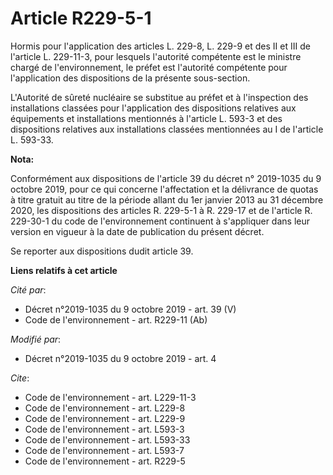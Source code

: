 # Article R229-5-1

Hormis pour l'application des articles L. 229-8, L. 229-9 et des II et III de l'article L. 229-11-3, pour lesquels l'autorité
compétente est le ministre chargé de l'environnement, le préfet est l'autorité compétente pour l'application des dispositions
de la présente sous-section. 

L'Autorité de sûreté nucléaire se substitue au préfet et à l'inspection des installations classées pour l'application des
dispositions relatives aux équipements et installations mentionnés à l'article L. 593-3 et des dispositions relatives aux
installations classées mentionnées au I de l'article L. 593-33.

**Nota:**

Conformément aux dispositions de l'article 39 du décret n° 2019-1035 du 9 octobre 2019, pour ce qui concerne l'affectation et
la délivrance de quotas à titre gratuit au titre de la période allant du 1er janvier 2013 au 31 décembre 2020, les
dispositions des articles R. 229-5-1 à R. 229-17 et de l'article R. 229-30-1 du code de l'environnement continuent à
s'appliquer dans leur version en vigueur à la date de publication du présent décret.

Se reporter aux dispositions dudit article 39.

**Liens relatifs à cet article**

_Cité par_:

  - Décret n°2019-1035 du 9 octobre 2019 - art. 39 (V)
  - Code de l'environnement - art. R229-11 (Ab)

_Modifié par_:

  - Décret n°2019-1035 du 9 octobre 2019 - art. 4

_Cite_:

  - Code de l'environnement - art. L229-11-3
  - Code de l'environnement - art. L229-8
  - Code de l'environnement - art. L229-9
  - Code de l'environnement - art. L593-3
  - Code de l'environnement - art. L593-33
  - Code de l'environnement - art. L593-7
  - Code de l'environnement - art. R229-5
